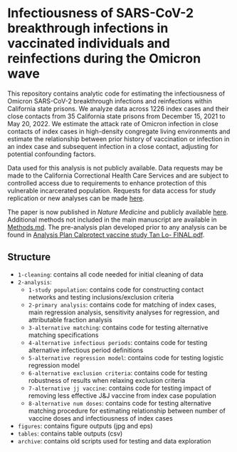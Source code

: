 # Infectiousness of SARS-CoV-2 breakthrough infections in vaccinated individuals and reinfections during the Omicron wave

This repository contains analytic code for estimating the infectiousness of Omicron SARS-CoV-2 breakthrough infections and reinfections within California state prisons. We analyze data across 1226 index cases and their close contacts from 35 California state prisons from December 15, 2021 to May 20, 2022. We estimate the attack rate of Omicron infection in close contacts of index cases in high-density congregate living environments and estimate the relationship between prior history of vaccination or infection in an index case and subsequent infection in a close contact, adjusting for potential confounding factors.

Data used for this analysis is not publicly available. Data requests may be made to the California Correctional Health Care Services and are subject to controlled access due to requirements to enhance protection of this vulnerable incarcerated population. Requests for data access for study replication or new analyses can be made [here](http://cdcrdata.miraheze.org/wiki/Request_data). 

The paper is now published in *Nature Medicine* and publicly available [here](https://www.nature.com/articles/s41591-022-02138-x). Additional methods not included in the main manuscript are available in [Methods.md](https://github.com/sophttan/CDCR-CalProtect/blob/main/Methods.md). The pre-analysis plan developed prior to any analysis can be found in [Analysis Plan Calprotect vaccine study Tan Lo- FINAL.pdf](https://github.com/sophttan/CDCR-CalProtect/blob/main/Analysis%20Plan%20Calprotect%20vaccine%20study%20Tan%20Lo-%20FINAL.pdf). 

## Structure
- `1-cleaning`: contains all code needed for initial cleaning of data 
- `2-analysis`: 
  - `1-study population`: contains code for constructing contact networks and testing inclusions/exclusion criteria
  - `2-primary analysis`: contains code for matching of index cases, main regression analysis, sensitivity analyses for regression, and attributable fraction analysis
  - `3-alternative matching`: contains code for testing alternative matching specifications
  - `4-alternative infectious periods`: contains code for testing alternative infectious period definitions
  - `5-alternative regression model`: contains code for testing logistic regression model
  - `6-alternative exclusion criteria`: contains code for testing robustness of results when relaxing exclusion criteria
  - `7-alternative jj vaccine`: contains code for testing impact of removing less effective J&J vaccine from index case population
  - `8-alternative num doses`: contains code for testing alternative matching procedure for estimating relationship between number of vaccine doses and infectiousness of index cases
- `figures`: contains figure outputs (jpg and eps)
- `tables`: contains table outputs (csv) 
- `archive`: contains old scripts used for testing and data exploration


